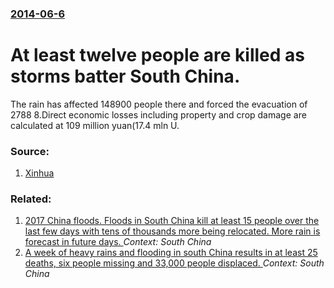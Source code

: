 ### [2014-06-6](/news/2014/06/6/index.md)

# At least twelve people are killed as storms batter South China. 

The rain has affected 148900 people there and forced the evacuation of 2788 8.Direct economic losses including property and crop damage are calculated at 109 million yuan(17.4 mln U.


### Source:

1. [Xinhua](http://news.xinhuanet.com/english/china/2014-06/06/c_126584414.htm)

### Related:

1. [2017 China floods. Floods in South China kill at least 15 people over the last few days with tens of thousands more being relocated. More rain is forecast in future days. ](/news/2017/07/3/2017-china-floods-floods-in-south-china-kill-at-least-15-people-over-the-last-few-days-with-tens-of-thousands-more-being-relocated-more-ra.md) _Context: South China_
2. [A week of heavy rains and flooding in south China results in at least 25 deaths, six people missing and 33,000 people displaced. ](/news/2016/06/18/a-week-of-heavy-rains-and-flooding-in-south-china-results-in-at-least-25-deaths-six-people-missing-and-33-000-people-displaced.md) _Context: South China_
